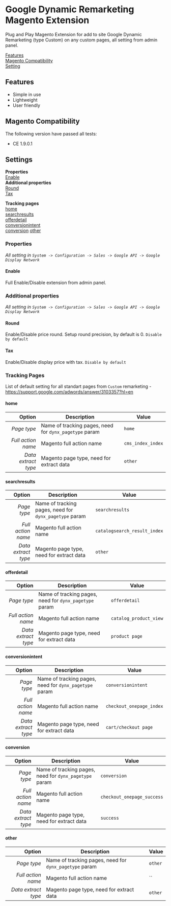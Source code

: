 # Google Dynamic Remarketing Magento Extension

Plug and Play Magento Extension for add to site Google Dynamic Remarketing (type Custom) on any custom pages, all setting from admin panel.

[Features](#features)  
[Magento Compatibility](#magento-compatibility)   
[Setting](#settings)

## Features
- Simple in use
- Lightweight
- User friendly

## Magento Compatibility
The following version have passed all tests:
- CE 1.9.0.1

## Settings

**Properties**  
[Enable](#enable)                                                                                                                                                                                                                                    
**Additional properties**                                                                                                             
[Round](#round)                                                                                                                  
[Tax](#tax)                                                                                                                    

**Tracking pages**  
[home](#home)  
[searchresults](#searchresults)  
[offerdetail](#offerdetail)  
[conversionintent](#conversionintent)  
[conversion](#conversion)
[other](#other)

### Properties

_All setting in `System -> Configuration -> Sales -> Google API -> Google Display Network`_

#### Enable
Full Enable/Disable extension from admin panel.


### Additional properties

_All setting in `System -> Configuration -> Sales -> Google API -> Google Display Network`_

#### Round
Enable/Disable price round. Setup round precision, by default is 0.
`Disable by default`

#### Tax
Enable/Disable display price with tax.
`Disable by default`


### Tracking Pages
List of default setting for all standart pages from `Custom` remarketing - https://support.google.com/adwords/answer/3103357?hl=en


#### home

| Option              | Description                                             | Value                       |
| ------------------: | --------------------------------------------------------| --------------------------- |
| *Page type*         | Name of tracking pages, need for `dynx_pagetype` param  | `home`                      |
| *Full action name*  | Magento full action name                                | `cms_index_index`           |
| *Data extract type* | Magento page type, need for extract data                | `other`                     |

#### searchresults

| Option              | Description                                             | Value                       |
| ------------------: | --------------------------------------------------------| --------------------------- |
| *Page type*         | Name of tracking pages, need for `dynx_pagetype` param  | `searchresults`             |
| *Full action name*  | Magento full action name                                | `catalogsearch_result_index`|
| *Data extract type* | Magento page type, need for extract data                | `other`                     |

#### offerdetail

| Option              | Description                                             | Value                       |
| ------------------: | --------------------------------------------------------| --------------------------- |
| *Page type*         | Name of tracking pages, need for `dynx_pagetype` param  | `offerdetail`               |
| *Full action name*  | Magento full action name                                | `catalog_product_view`      |
| *Data extract type* | Magento page type, need for extract data                | `product page`              |

#### conversionintent

| Option              | Description                                             | Value                       |
| ------------------: | --------------------------------------------------------| --------------------------- |
| *Page type*         | Name of tracking pages, need for `dynx_pagetype` param  | `conversionintent`          |
| *Full action name*  | Magento full action name                                | `checkout_onepage_index`    |
| *Data extract type* | Magento page type, need for extract data                | `cart/checkout page`        |

#### conversion

| Option              | Description                                             | Value                       |
| ------------------: | --------------------------------------------------------| --------------------------- |
| *Page type*         | Name of tracking pages, need for `dynx_pagetype` param  | `conversion`                |
| *Full action name*  | Magento full action name                                | `checkout_onepage_success`  |
| *Data extract type* | Magento page type, need for extract data                | `success`                   |

#### other

| Option              | Description                                             | Value                       |
| ------------------: | --------------------------------------------------------| --------------------------- |
| *Page type*         | Name of tracking pages, need for `dynx_pagetype` param  | `other`                     |
| *Full action name*  | Magento full action name                                | ``                          |
| *Data extract type* | Magento page type, need for extract data                | `other`                     |
